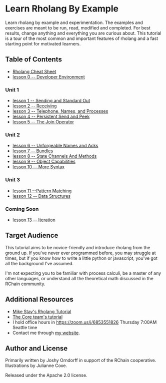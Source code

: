 # Learn Rholang By Example

Learn rholang by example and experimentation. The examples and exercises are meant to be run, read, modified and completed. For best results, change anything and everything you are curious about. This tutorial is a tour of the most common and important features of rholang and a fast starting point for motivated learners.

## Table of Contents
* [Rholang Cheat Sheet](cheatSheet/)
* [lesson 0 -- Developer Environment](0-DeveloperEnvironment/)

### Unit 1

* [lesson 1 -- Sending and Standard Out](1-SendingAndStandardOut/)
* [lesson 2 -- Receiving](2-Receiving/)
* [lesson 3 -- Telephone, Names, and Processes](3-TelephoneNamesAndProcesses/)
* [lesson 4 -- Persistent Send and Peek](4-PersistentSendAndPeek/)
* [lesson 5 -- The Join Operator](5-JoinOperator/)

### Unit 2
* [lesson 6 -- Unforgeable Names and Acks](6-UnforgeableNamesAndAcks/)
* [lesson 7 -- Bundles](7-Bundles/)
* [lesson 8 -- State Channels And Methods](8-StateChannelsAndMethods/)
* [lesson 9 -- Object Capabilities](9-ObjectCapabilities/)
* [lesson 10 -- More Syntax](10-MoreSyntax/)

### Unit 3
* [lesson 11 --Pattern Matching](11-PatternMatching/)
* [lesson 12 -- Data Structures](12-DataStructures/)

### Coming Soon
* [lesson 13 -- Iteration](13-Iteration/)

## Target Audience
This tutorial aims to be novice-friendly and introduce rholang from the ground
up. If you've never ever programmed before, you may struggle at times, but
if you know how to write a little python or javascript, you've got all the
background I've assumed.

 I'm not expecting you to be familiar with process calculi, be a master of any other languages, or  understand all the theoretical math discussed in the RChain community.


## Additional Resources
* [Mike Stay's Rholang Tutorial](https://developer.rchain.coop/tutorial/)
* [The Core team's tutorial](https://github.com/rchain/rchain/blob/master/docs/rholang/rholangtut.md)
* I hold office hours in https://zoom.us/j/6853551826 Thursday 7:00AM Seattle time
* Contact me through [my website](https://joshyorndorff.com/contact).

## Author and License
Primarily written by Joshy Orndorff in support of the RChain cooperative.
Illustrations by Julianne Coxe.

Released under the Apache 2.0 license.
